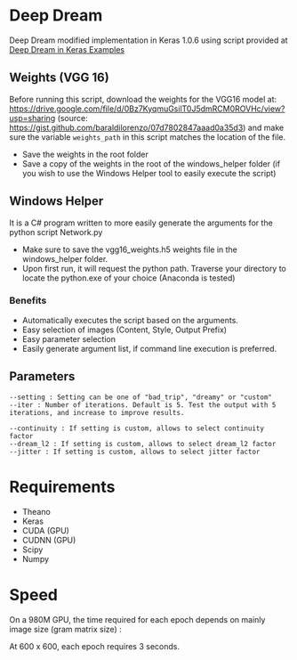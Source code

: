 # Deep Dream

Deep Dream modified implementation in Keras 1.0.6 using script provided at <a href="https://github.com/fchollet/keras/blob/master/examples/deep_dream.py">Deep Dream in Keras Examples</a>

## Weights (VGG 16)

Before running this script, download the weights for the VGG16 model at:
https://drive.google.com/file/d/0Bz7KyqmuGsilT0J5dmRCM0ROVHc/view?usp=sharing
(source: https://gist.github.com/baraldilorenzo/07d7802847aaad0a35d3)
and make sure the variable `weights_path` in this script matches the location of the file.

- Save the weights in the root folder
- Save a copy of the weights in the root of the windows_helper folder (if you wish to use the Windows Helper tool to easily execute the script)

## Windows Helper
It is a C# program written to more easily generate the arguments for the python script Network.py

- Make sure to save the vgg16_weights.h5 weights file in the windows_helper folder.
- Upon first run, it will request the python path. Traverse your directory to locate the python.exe of your choice (Anaconda is tested)

### Benefits 
- Automatically executes the script based on the arguments.
- Easy selection of images (Content, Style, Output Prefix)
- Easy parameter selection
- Easily generate argument list, if command line execution is preferred. 

## Parameters
```
--setting : Setting can be one of "bad_trip", "dreamy" or "custom" 
--iter : Number of iterations. Default is 5. Test the output with 5 iterations, and increase to improve results.

--continuity : If setting is custom, allows to select continuity factor
--dream_l2 : If setting is custom, allows to select dream_l2 factor
--jitter : If setting is custom, allows to select jitter factor
```

# Requirements 
- Theano
- Keras 
- CUDA (GPU)
- CUDNN (GPU)
- Scipy
- Numpy

# Speed
On a 980M GPU, the time required for each epoch depends on mainly image size (gram matrix size) :

At 600 x 600, each epoch requires 3 seconds.
